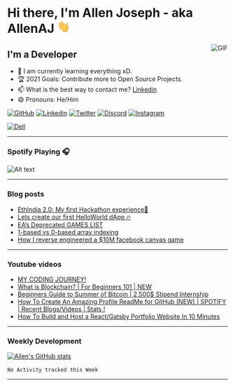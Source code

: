 # Hi there, I'm Allen Joseph - aka AllenAJ <img width="30px" src="https://github.com/SatYu26/SatYu26/raw/master/Assets/Hi.gif" />

<img align="right" alt="GIF" height="160px" src="https://octodex.github.com/images/daftpunktocat-thomas.gif" />

## I'm a Developer


- 🌱 I am currently learning everything xD.
- 🏆 2021 Goals: Contribute more to Open Source Projects.
- 📫 What is the best way to contact me? [Linkedin](https://www.linkedin.com/in/allenjosephaj/)
- 😄 Pronouns: He/Him

[![GitHub](https://img.shields.io/badge/Github-100000?style=for-the-badge&logo=github&logoColor=white)](https://github.com/AllenAJ)
[![Linkedin](https://img.shields.io/badge/Linkedin-0077B5?style=for-the-badge&logo=linkedin&logoColor=white)](https://www.linkedin.com/in/allenjosephaj/)
[![Twitter](https://img.shields.io/badge/Twitter-1DA1F2?style=for-the-badge&logo=twitter&logoColor=white)](https://twitter.com/allenjosephaj)
[![Discord](https://img.shields.io/badge/Discord-7289DA?style=for-the-badge&logo=discord&logoColor=white)](https://discord.gg/ZhzMmerYzN)
[![Instagram](https://img.shields.io/badge/Instagram-FF4500?style=for-the-badge&logo=instagram&logoColor=white)](https://www.instagram.com/allen.codes/)

[![Dell](https://img.shields.io/badge/Inspiron-15-3000?style=for-the-badge&logo=dell&logoColor=white)]()


---

### Spotify Playing 🎧

![Alt text](https://spotify-recently-played-readme.vercel.app/api?user=31e7uyk7g5pqbiuoibtelum4gkle)

---

### Blog posts
<!-- BLOG-POST-LIST:START -->
- [EthIndia 2.0: My first Hackathon experience🙌](https://dev.to/allenaj/ethindia-2-0-my-first-hackathon-experience-34o0)
- [Lets create our first HelloWorld dApp 🔥](https://dev.to/allenaj/lets-create-our-first-helloworld-dapp-f4n)
- [EA’s Deprecated GAMES LIST](https://dev.to/allenaj/ea-s-deprecated-games-list-3mmb)
- [1-based vs 0-based array indexing](https://dev.to/allenaj/1-based-vs-0-based-array-indexing-cmn)
- [How I reverse engineered a $10M facebook canvas game](https://dev.to/allenaj/how-i-reverse-engineered-a-10m-facebook-canvas-game-eek)
<!-- BLOG-POST-LIST:END -->

---

### Youtube videos
<!-- YOUTUBE:START -->
- [MY CODING JOURNEY!](https://www.youtube.com/watch?v=dTFyURD2B0Y)
- [What is Blockchain?  | For Beginners 101 | NEW](https://www.youtube.com/watch?v=HFuRULRrgcM)
- [Beginners Guide to Summer of Bitcoin | 2,500$ Stipend Internship](https://www.youtube.com/watch?v=O_AkCqUn7pk)
- [How To Create An Amazing Profile ReadMe for GitHub &lpar;NEW&rpar; | SPOTIFY | Recent Blogs/Videos | Stats !](https://www.youtube.com/watch?v=ZTYPybjYqpo)
- [How To Build and Host a React/Gatsby Portfolio Website In 10 Minutes](https://www.youtube.com/watch?v=Fk2jIqeqjI8)
<!-- YOUTUBE:END -->

---
### Weekly Development 
[![Allen's GitHub stats](https://github-readme-stats.vercel.app/api?username=AllenAJ)](https://github.com/anuraghazra/github-readme-stats)

<!--START_SECTION:waka-->
```text
No Activity tracked this Week
```
<!--END_SECTION:waka-->


---
<!--
[![Golang](https://img.shields.io/badge/Go-00ADD8?style=for-the-badge&logo=go&logoColor=white)]()
[![JavaScript](https://img.shields.io/badge/JavaScript-F7DF1E?style=for-the-badge&logo=javascript&logoColor=black)]()
[![TypeScript](https://img.shields.io/badge/TypeScript-007ACC?style=for-the-badge&logo=typescript&logoColor=white)]()
[![Node.JS](https://img.shields.io/badge/Node.JS-43853D?style=for-the-badge&logo=node-dot-js&logoColor=white)]()
[![Express.JS](https://img.shields.io/badge/Express.JS-000000?style=for-the-badge&logo=express&logoColor=white)]()
[![MongoDB](https://img.shields.io/badge/MongoDB-4EA94B?style=for-the-badge&logo=mongodb&logoColor=white)]()
[![NPM](https://img.shields.io/badge/NPM-CB3837?style=for-the-badge&logo=npm&logoColor=white)]()
[![Yarn](https://img.shields.io/badge/Yarn-2C8EBB?style=for-the-badge&logo=yarn&logoColor=white)]()
[![Docker](https://img.shields.io/badge/Docker-2CA5E0?style=for-the-badge&logo=docker&logoColor=white)]()
[![Kubernetes](https://img.shields.io/badge/Kubernetes-326ce5.svg?&style=for-the-badge&logo=kubernetes&logoColor=white)]()
[![Git](https://img.shields.io/badge/Git-F05032?style=for-the-badge&logo=git&logoColor=white)]()
[![Postman](https://img.shields.io/badge/Postman-FF6C37?style=for-the-badge&logo=Postman&logoColor=white)]()
[![vsCode](https://img.shields.io/badge/vsCode-0078D4?style=for-the-badge&logo=visual%20studio%20code&logoColor=white)]()
[![Vim](https://img.shields.io/badge/Vim-%2311AB00.svg?&style=for-the-badge&logo=vim&logoColor=white)]()

-->
